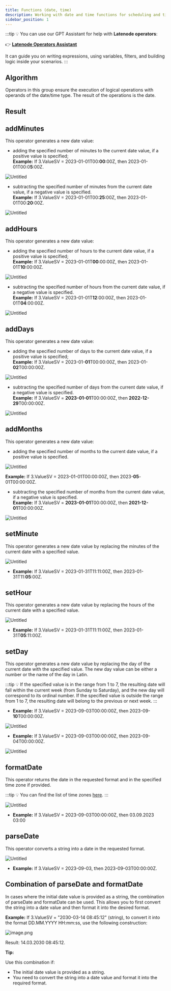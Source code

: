 ```yaml
---
title: Functions (date, time)
description: Working with date and time functions for scheduling and time-sensitive operations.
sidebar_position: 1
---
```


:::tip
💡 You can use our GPT Assistant for help with **Latenode operators**:

👉 [**Latenode Operators Assistant**](https://chatgpt.com/g/g-67d704425c088191b741075e2b0f9815-latenode-operators-assistant)

It can guide you on writing expressions, using variables, filters, and building logic inside your scenarios.
:::

## Algorithm

Operators in this group ensure the execution of logical operations with operands of the date/time type. The result of the operations is the date.

## Result

## addMinutes

This operator generates a new date value:

- adding the specified number of minutes to the current date value, if a positive value is specified;  
**Example:** If 3.ValueSV = 2023-01-01T00:**00**:00Z, then 2023-01-01T00:0**5**:00Z.  

![Untitled](./untitled.png)

- subtracting the specified number of minutes from the current date value, if a negative value is specified.  
**Example:** If 3.ValueSV = 2023-01-01T00:**25**:00Z, then 2023-01-01T00:**20**:00Z.  

![Untitled](./untitled_1.png)

## addHours

This operator generates a new date value:

- adding the specified number of hours to the current date value, if a positive value is specified;  
**Example:** If 3.ValueSV = 2023-01-01T**00**:00:00Z, then 2023-01-01T**10**:00:00Z.  

![Untitled](./untitled_2.png)

- subtracting the specified number of hours from the current date value, if a negative value is specified.  
**Example:** If 3.ValueSV = 2023-01-01T**12**:00:00Z, then 2023-01-01T**04**:00:00Z.  

![Untitled](./untitled_3.png)

## addDays

This operator generates a new date value:

- adding the specified number of days to the current date value, if a positive value is specified;  
**Example:** If 3.ValueSV = 2023-01-**01**T00:00:00Z, then 2023-01-**02**T00:00:00Z.  

![Untitled](./untitled_4.png)

- subtracting the specified number of days from the current date value, if a negative value is specified.  
**Example:** If 3.ValueSV = **2023-01-01**T00:00:00Z, then **2022-12-29**T00:00:00Z.  

![Untitled](./untitled_5.png)

## addMonths

This operator generates a new date value:

- adding the specified number of months to the current date value, if a positive value is specified.  

![Untitled](./untitled_6.png)

**Example:** If 3.ValueSV = 2023-01-01T00:00:00Z, then 2023-**05**-01T00:00:00Z.  

- subtracting the specified number of months from the current date value, if a negative value is specified.  
**Example:** If 3.ValueSV = **2023-01-01**T00:00:00Z, then **2021-12-01**T00:00:00Z.  

![Untitled](./untitled_7.png)

## setMinute

This operator generates a new date value by replacing the minutes of the current date with a specified value.  

![Untitled](./untitled_8.png)

- **Example:** If 3.ValueSV = 2023-01-31T11:11:00Z, then 2023-01-31T11:**05**:00Z.  

## setHour

This operator generates a new date value by replacing the hours of the current date with a specified value.  

![Untitled](./untitled_9.png)

- **Example:** If 3.ValueSV = 2023-01-31T11:11:00Z, then 2023-01-31T**05**:11:00Z.  

## setDay

This operator generates a new date value by replacing the day of the current date with the specified value. The new day value can be either a number or the name of the day in Latin.  

:::tip
💡 If the specified value is in the range from 1 to 7, the resulting date will fall within the current week (from Sunday to Saturday), and the new day will correspond to its ordinal number. If the specified value is outside the range from 1 to 7, the resulting date will belong to the previous or next week.
:::

- **Example:** If 3.ValueSV = 2023-09-03T00:00:00Z, then 2023-09-**10**T00:00:00Z.  

![Untitled](./untitled_10.png)

- **Example:** If 3.ValueSV = 2023-09-03T00:00:00Z, then 2023-09-04T00:00:00Z.  

![Untitled](./untitled_11.png)

## formatDate

This operator returns the date in the requested format and in the specified time zone if provided.  

:::tip
💡 You can find the list of time zones [here](https://en.wikipedia.org/wiki/List_of_tz_database_time_zones#List).
:::

![Untitled](./untitled_12.png)

- **Example:** If 3.ValueSV = 2023-09-03T00:00:00Z, then 03.09.2023 03:00  

## parseDate

This operator converts a string into a date in the requested format.  

![Untitled](./untitled_13.png)

- **Example:** If 3.ValueSV = 2023-09-03, then 2023-09-03T00:00:00Z.  

## Combination of parseDate and formatDate

In cases where the initial date value is provided as a string, the combination of parseDate and formatDate can be used. This allows you to first convert the string into a date value and then format it into the desired format.  

**Example:** If 3.ValueSV = "2030-03-14 08:45:12" (string), to convert it into the format DD.MM.YYYY HH:mm:ss, use the following construction:  

![image.png](./image.png)

Result: 14.03.2030 08:45:12.  

**Tip:**  

Use this combination if:  
- The initial date value is provided as a string.  
- You need to convert the string into a date value and format it into the required format.  
